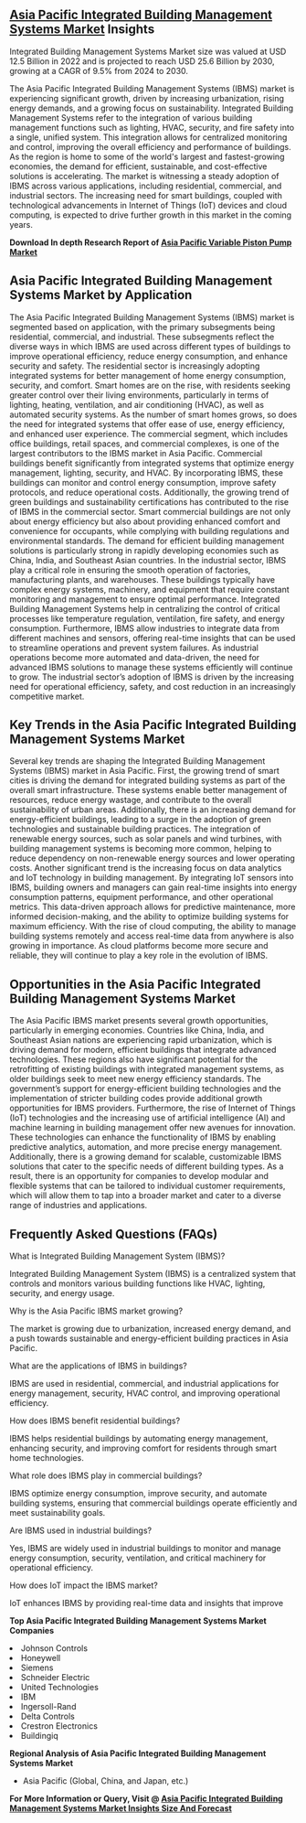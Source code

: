 <h2><a href="https://www.verifiedmarketreports.com/download-sample/?rid=65259&amp;utm_source=Github-Feb&amp;utm_medium=225" target="_blank">Asia Pacific Integrated Building Management Systems Market</a> Insights</h2><p>Integrated Building Management Systems Market size was valued at USD 12.5 Billion in 2022 and is projected to reach USD 25.6 Billion by 2030, growing at a CAGR of 9.5% from 2024 to 2030.</p><p><p>The Asia Pacific Integrated Building Management Systems (IBMS) market is experiencing significant growth, driven by increasing urbanization, rising energy demands, and a growing focus on sustainability. Integrated Building Management Systems refer to the integration of various building management functions such as lighting, HVAC, security, and fire safety into a single, unified system. This integration allows for centralized monitoring and control, improving the overall efficiency and performance of buildings. As the region is home to some of the world's largest and fastest-growing economies, the demand for efficient, sustainable, and cost-effective solutions is accelerating. The market is witnessing a steady adoption of IBMS across various applications, including residential, commercial, and industrial sectors. The increasing need for smart buildings, coupled with technological advancements in Internet of Things (IoT) devices and cloud computing, is expected to drive further growth in this market in the coming years. <p><strong>Download In depth Research Report of <a href="https://www.verifiedmarketreports.com/download-sample/?rid=236118&amp;utm_source=Pulse-Dec&amp;utm_medium=225" target="_blank">Asia Pacific Variable Piston Pump Market</a></strong></p></p> <h2>Asia Pacific Integrated Building Management Systems Market by Application</h2> <p>The Asia Pacific Integrated Building Management Systems (IBMS) market is segmented based on application, with the primary subsegments being residential, commercial, and industrial. These subsegments reflect the diverse ways in which IBMS are used across different types of buildings to improve operational efficiency, reduce energy consumption, and enhance security and safety. The residential sector is increasingly adopting integrated systems for better management of home energy consumption, security, and comfort. Smart homes are on the rise, with residents seeking greater control over their living environments, particularly in terms of lighting, heating, ventilation, and air conditioning (HVAC), as well as automated security systems. As the number of smart homes grows, so does the need for integrated systems that offer ease of use, energy efficiency, and enhanced user experience. The commercial segment, which includes office buildings, retail spaces, and commercial complexes, is one of the largest contributors to the IBMS market in Asia Pacific. Commercial buildings benefit significantly from integrated systems that optimize energy management, lighting, security, and HVAC. By incorporating IBMS, these buildings can monitor and control energy consumption, improve safety protocols, and reduce operational costs. Additionally, the growing trend of green buildings and sustainability certifications has contributed to the rise of IBMS in the commercial sector. Smart commercial buildings are not only about energy efficiency but also about providing enhanced comfort and convenience for occupants, while complying with building regulations and environmental standards. The demand for efficient building management solutions is particularly strong in rapidly developing economies such as China, India, and Southeast Asian countries. In the industrial sector, IBMS play a critical role in ensuring the smooth operation of factories, manufacturing plants, and warehouses. These buildings typically have complex energy systems, machinery, and equipment that require constant monitoring and management to ensure optimal performance. Integrated Building Management Systems help in centralizing the control of critical processes like temperature regulation, ventilation, fire safety, and energy consumption. Furthermore, IBMS allow industries to integrate data from different machines and sensors, offering real-time insights that can be used to streamline operations and prevent system failures. As industrial operations become more automated and data-driven, the need for advanced IBMS solutions to manage these systems efficiently will continue to grow. The industrial sector’s adoption of IBMS is driven by the increasing need for operational efficiency, safety, and cost reduction in an increasingly competitive market. <h2>Key Trends in the Asia Pacific Integrated Building Management Systems Market</h2> <p>Several key trends are shaping the Integrated Building Management Systems (IBMS) market in Asia Pacific. First, the growing trend of smart cities is driving the demand for integrated building systems as part of the overall smart infrastructure. These systems enable better management of resources, reduce energy wastage, and contribute to the overall sustainability of urban areas. Additionally, there is an increasing demand for energy-efficient buildings, leading to a surge in the adoption of green technologies and sustainable building practices. The integration of renewable energy sources, such as solar panels and wind turbines, with building management systems is becoming more common, helping to reduce dependency on non-renewable energy sources and lower operating costs. Another significant trend is the increasing focus on data analytics and IoT technology in building management. By integrating IoT sensors into IBMS, building owners and managers can gain real-time insights into energy consumption patterns, equipment performance, and other operational metrics. This data-driven approach allows for predictive maintenance, more informed decision-making, and the ability to optimize building systems for maximum efficiency. With the rise of cloud computing, the ability to manage building systems remotely and access real-time data from anywhere is also growing in importance. As cloud platforms become more secure and reliable, they will continue to play a key role in the evolution of IBMS. <h2>Opportunities in the Asia Pacific Integrated Building Management Systems Market</h2> <p>The Asia Pacific IBMS market presents several growth opportunities, particularly in emerging economies. Countries like China, India, and Southeast Asian nations are experiencing rapid urbanization, which is driving demand for modern, efficient buildings that integrate advanced technologies. These regions also have significant potential for the retrofitting of existing buildings with integrated management systems, as older buildings seek to meet new energy efficiency standards. The government’s support for energy-efficient building technologies and the implementation of stricter building codes provide additional growth opportunities for IBMS providers. Furthermore, the rise of Internet of Things (IoT) technologies and the increasing use of artificial intelligence (AI) and machine learning in building management offer new avenues for innovation. These technologies can enhance the functionality of IBMS by enabling predictive analytics, automation, and more precise energy management. Additionally, there is a growing demand for scalable, customizable IBMS solutions that cater to the specific needs of different building types. As a result, there is an opportunity for companies to develop modular and flexible systems that can be tailored to individual customer requirements, which will allow them to tap into a broader market and cater to a diverse range of industries and applications. <h2>Frequently Asked Questions (FAQs)</h2> <p>What is Integrated Building Management System (IBMS)?</p> <p>Integrated Building Management System (IBMS) is a centralized system that controls and monitors various building functions like HVAC, lighting, security, and energy usage.</p> <p>Why is the Asia Pacific IBMS market growing? </p> <p>The market is growing due to urbanization, increased energy demand, and a push towards sustainable and energy-efficient building practices in Asia Pacific.</p> <p>What are the applications of IBMS in buildings?</p> <p>IBMS are used in residential, commercial, and industrial applications for energy management, security, HVAC control, and improving operational efficiency.</p> <p>How does IBMS benefit residential buildings?</p> <p>IBMS helps residential buildings by automating energy management, enhancing security, and improving comfort for residents through smart home technologies.</p> <p>What role does IBMS play in commercial buildings?</p> <p>IBMS optimize energy consumption, improve security, and automate building systems, ensuring that commercial buildings operate efficiently and meet sustainability goals.</p> <p>Are IBMS used in industrial buildings? </p> <p>Yes, IBMS are widely used in industrial buildings to monitor and manage energy consumption, security, ventilation, and critical machinery for operational efficiency.</p> <p>How does IoT impact the IBMS market?</p> <p>IoT enhances IBMS by providing real-time data and insights that improve</p><p><strong>Top Asia Pacific Integrated Building Management Systems Market Companies</strong></p><div data-test-id=""><p><li>Johnson Controls</li><li> Honeywell</li><li> Siemens</li><li> Schneider Electric</li><li> United Technologies</li><li> IBM</li><li> Ingersoll-Rand</li><li> Delta Controls</li><li> Crestron Electronics</li><li> Buildingiq</li></p><div><strong>Regional Analysis of&nbsp;Asia Pacific Integrated Building Management Systems Market</strong></div><ul><li dir="ltr"><p dir="ltr">Asia Pacific (Global, China, and Japan, etc.)</p></li></ul><p><strong>For More Information or Query, Visit @&nbsp;</strong><strong><a href="https://www.verifiedmarketreports.com/product/global-integrated-building-management-systems-market-2018-by-manufacturers-countries-type-and-application-forecast-to-2023/?utm_source=Github-Feb&amp;utm_medium=225" target="_blank">Asia Pacific Integrated Building Management Systems Market Insights Size And Forecast</a></strong></p></div><h2>&nbsp;</h2><div data-test-id="">&nbsp;</div>

